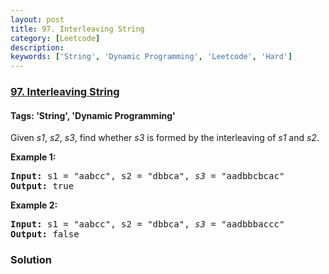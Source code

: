 ```yaml
---
layout: post
title: 97. Interleaving String
category: [Leetcode]
description: 
keywords: ['String', 'Dynamic Programming', 'Leetcode', 'Hard']
---
```

### [97. Interleaving String](https://leetcode.com/problems/interleaving-string)

#### Tags: 'String', 'Dynamic Programming'

<div class="content__u3I1 question-content__JfgR"><div><p>Given <em>s1</em>, <em>s2</em>, <em>s3</em>, find whether <em>s3</em> is formed by the interleaving of <em>s1</em> and <em>s2</em>.</p>
<p><strong>Example 1:</strong></p>
<pre><strong>Input:</strong> s1 = "aabcc", s2 = "dbbca", <em>s3</em> = "aadbbcbcac"
<strong>Output:</strong> true
</pre>
<p><strong>Example 2:</strong></p>
<pre><strong>Input:</strong> s1 = "aabcc", s2 = "dbbca", <em>s3</em> = "aadbbbaccc"
<strong>Output:</strong> false
</pre>
</div></div>

### Solution
